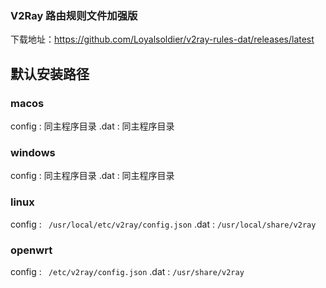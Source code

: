 ### V2Ray 路由规则文件加强版

下载地址：https://github.com/Loyalsoldier/v2ray-rules-dat/releases/latest


## 默认安装路径

### macos

config : 同主程序目录
.dat : 同主程序目录

### windows

config : 同主程序目录
.dat : 同主程序目录

### linux

config : ` /usr/local/etc/v2ray/config.json`
.dat : `/usr/local/share/v2ray`

### openwrt

config : ` /etc/v2ray/config.json`
.dat : `/usr/share/v2ray`

